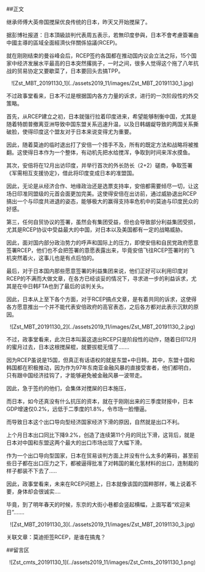 ##正文

继承师傅大英帝国搅屎优良传统的日本，昨天又开始搅屎了。

据彭博社报道：日本頂級談判代表周五表示，若無印度參與，日本不會考慮簽署由中國主導的區域全面經濟伙伴關係協議(RCEP)。

就在刚刚结束的曼谷峰会后，RCEP签约各国都在推动国内议会立法之际，15个国家中经济发展水平最高的日本突然撂挑子，一时之间，很多人觉得这个拖了八年抗战的贸易协定又要歇菜了，日本要回头去搞TPP。

 <div align="center">![Zst_MBT_20191130_1](../assets2019_11/images/Zst_MBT_20191130_1.jpg)</div>

不过政事堂看来，日本不过是根据国内各方力量的诉求，进行的一次阶段性的外交策略。

首先，从RCEP建立之初，日本就强行拉着印度进来，希望能够制衡中国，尤其是随着特朗普撤离亚洲导致中国东盟关系迅速升温，以及日韩龌龊导致的两国关系撕破脸，使得印度这个盟友对于日本来说变得尤为重要。

因此，随着莫迪的临时退出打了安倍一个措手不及，所有的既定方法和战略将被推翻。这使得日本作为一个整体，有动机先把水给搅浑，争取到时间来浑水摸鱼。

其次，安倍将在12月出访印度，并举行首次的外长防长（2+2）磋商，争取签署《军需相互支援协定》，借此将印度变成日本的准盟国。

因此，无论是从经济合作、地缘政治还是选票支持率，安倍都需要倾尽一切，让这场日印准同盟级的元首会面更加完美。这使得安倍在出访前，通过威胁退出RCEP搞出一个与印度共进退的姿态，能够极大的赢得支持率危机中的莫迪与印度民众的好感。

第三，任何自贸协议的签署，虽然会有集团受益，但也会导致部分利益集团受损，尤其是RCEP协议中受益最大的中国，对日本以及美国都有一定的战略威胁。

因此，面对国内部分政治势力的呼声和国际上的压力，即使安倍和自民党政府愿意签署RCEP，他们也不会把签署的意愿表露出来，毕竟安倍飞往RCEP签署时的飞机突然着火，这事儿也是有点后怕的。

最后，对于日本国内那些愿意签署的利益集团来说，他们正好可以利用印度对RCEP的不满而大做文章，在各方已经谈妥的情况下，寻求进一步的利益诉求，尤其是在中日韩FTA也到了最后的谈判关头。

因此，日本从上至下各个方面，对于RCEP搞点文章，是有着共同的诉求，这使得各方愿意推出一个并不能代表安倍政府的高官表态，之后各方都对此表示沉默的原因。

 <div align="center">![Zst_MBT_20191130_2](../assets2019_11/images/Zst_MBT_20191130_2.jpg)</div>

不过，政事堂看来，此次日本叫嚣这退出RCEP只是阶段性的动作，随着日印12月的蜜月过去，日本这根搅屎棍，就要拔棍无情了.......

因为RCEP虽说是15国，但真正有话语权的就是东盟+中日韩，其中，东盟十国和韩国都在积极推动，因为作为97年东南亚金融风暴的直接受害者，他们都明白，只有跟中国经济挂钩了，才能够避免被金融风暴一波带走。

因此，急于签约的他们，会集体对搅屎的日本施压，

而日本，如今还真没有什么抗压的资本，就在于刚刚出来的三季度财报中，日本GDP增速仅0.2%，远低于二季度的1.8%，令市场一脸懵逼。

而导致日本这个出口导向型经济国家经济下滑的原因，自然就是出口不利。

上个月日本出口同比下降9.2%，创造了连续第11个月的同比下滑，这背后，就是日本对中国和东盟这两个最大的出口市场出现了大幅下滑。

作为一个出口导向型国家，日本在贸易谈判方面上并没有什么太多的筹码，甚至前些日子都在出口压力之下，都被逼得批准了对韩国的氟化氢材料的出口，连制裁的样子都装不下去了.....

因此，政事堂看来，未来在RCEP问题上，日本就像该国的国粹那样，嘴上说着不要，身体却会很诚实....

毕竟，到了明年春天的时候，东京的大街小巷都会竖起横幅，上面写着“欢迎来日”.......

 <div align="center">![Zst_MBT_20191130_3](../assets2019_11/images/Zst_MBT_20191130_3.jpg)</div>

关联文章：莫迪拒签RCEP，是谁在搞鬼？

##留言区
 <div align="center">![Zst_cmts_20191130_1](../assets2019_11/images/Zst_Cmts_20191130_1.png)</div>